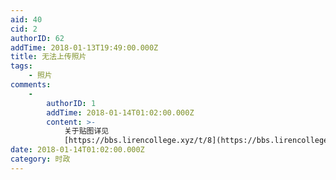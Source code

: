 ```yaml
---
aid: 40
cid: 2
authorID: 62
addTime: 2018-01-13T19:49:00.000Z
title: 无法上传照片
tags:
    - 照片
comments:
    -
        authorID: 1
        addTime: 2018-01-14T01:02:00.000Z
        content: >-
            关于贴图详见
            [https://bbs.lirencollege.xyz/t/8](https://bbs.lirencollege.xyz/t/8)
date: 2018-01-14T01:02:00.000Z
category: 时政
---
```



